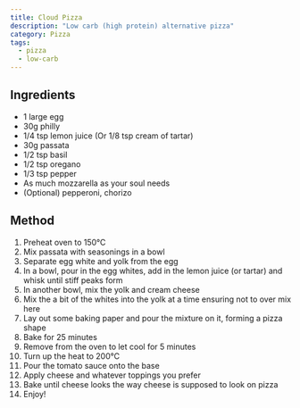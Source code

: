 ```yaml
---
title: Cloud Pizza
description: "Low carb (high protein) alternative pizza"
category: Pizza
tags:
  - pizza
  - low-carb
---
```


## Ingredients

- 1 large egg
- 30g philly
- 1/4 tsp lemon juice (Or 1/8 tsp cream of tartar)
- 30g passata
- 1/2 tsp basil
- 1/2 tsp oregano
- 1/3 tsp pepper
- As much mozzarella as your soul needs
- (Optional) pepperoni, chorizo

## Method

1. Preheat oven to 150°C
2. Mix passata with seasonings in a bowl
3. Separate egg white and yolk from the egg
4. In a bowl, pour in the egg whites, add in the lemon juice (or tartar) and
   whisk until stiff peaks form
5. In another bowl, mix the yolk and cream cheese
6. Mix the a bit of the whites into the yolk at a time ensuring not to over mix
   here
7. Lay out some baking paper and pour the mixture on it, forming a pizza shape
8. Bake for 25 minutes
9. Remove from the oven to let cool for 5 minutes
10. Turn up the heat to 200°C
11. Pour the tomato sauce onto the base
12. Apply cheese and whatever toppings you prefer
13. Bake until cheese looks the way cheese is supposed to look on pizza
14. Enjoy!

